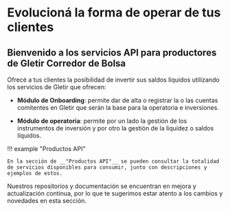 # Evolucioná la forma de operar de tus clientes

__Bienvenido a los servicios API para productores de Gletir Corredor de Bolsa__
 -----------------------------------------------------------
 
Ofrecé a tus clientes la posibilidad de invertir sus saldos líquidos utilizando los servicios de Gletir que ofrecen:

- __Módulo de Onboarding__:
permite dar de alta o registrar la o las cuentas comitentes en Gletir que serán la base para la operatoria e inversiones.

- __Módulo de operatoria__:
permite por un lado la gestión de los instrumentos de inversión y por otro la gestión de la liquidez o saldos líquidos.


!!! example "Productos API"

    En la sección de __"Productos API"__ se pueden consultar la totalidad de servicios disponibles para consumir, junto con descripciones y ejemplos de estos.
 

Nuestros repositorios y documentación se encuentran en mejora y actualización continua, por lo que te sugerimos estar atento a los cambios y novedades en esta sección.

